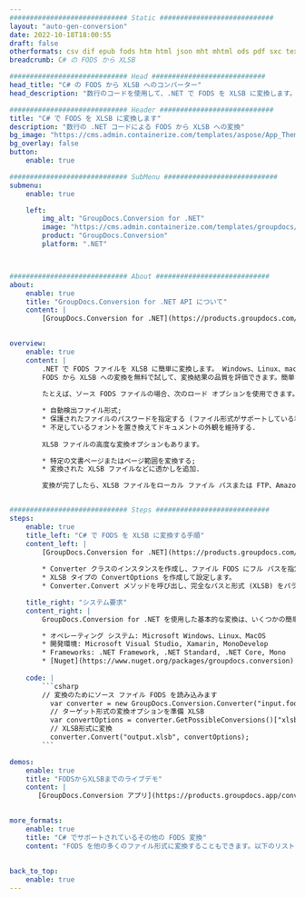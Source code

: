```yaml
---
############################# Static ############################
layout: "auto-gen-conversion"
date: 2022-10-18T18:00:55
draft: false
otherformats: csv dif epub fods htm html json mht mhtml ods pdf sxc tex tsv xlam xls xlsb xlsm xlsx xlt xltm xltx xml xps
breadcrumb: C# の FODS から XLSB

############################# Head ############################
head_title: "C# の FODS から XLSB へのコンバーター"
head_description: "数行のコードを使用して、.NET で FODS を XLSB に変換します。 GroupDocs ドキュメント変換 API を使用して、160 を超えるファイル形式を変換します。"

############################# Header ############################
title: "C# で FODS を XLSB に変換します"
description: "数行の .NET コードによる FODS から XLSB への変換"
bg_image: "https://cms.admin.containerize.com/templates/aspose/App_Themes/V3/images/bg/header1.png"
bg_overlay: false
button:
    enable: true

############################# SubMenu ############################
submenu:
    enable: true

    left:
        img_alt: "GroupDocs.Conversion for .NET"
        image: "https://cms.admin.containerize.com/templates/groupdocs/images/product-logos/90x90-noborder/groupdocs-conversion-net.png"
        product: "GroupDocs.Conversion"
        platform: ".NET"



############################# About ############################
about:
    enable: true
    title: "GroupDocs.Conversion for .NET API について"
    content: |
        [GroupDocs.Conversion for .NET](https://products.groupdocs.com/conversion/net/) を使用して、Microsoft Word、Excel、PowerPoint、PDF、Visio、およびその他の形式を変換できます。 GroupDocs.Conversion は、高いパフォーマンスが要求されるバックエンドおよび内部システムに適したスタンドアロン API です。 Microsoft や Open Office などのソフトウェアには依存しません。
    

overview:
    enable: true
    content: |
        .NET で FODS ファイルを XLSB に簡単に変換します。 Windows、Linux、macOS など、任意のプラットフォームで C# コード行を 2 行だけ使用できます。
        FODS から XLSB への変換を無料で試して、変換結果の品質を評価できます。簡単なファイル変換のシナリオに加えて、ソース FODS ファイルをロードし、出力 XLSB 結果を保存するためのより高度なオプションを試すことができます。 
        
        たとえば、ソース FODS ファイルの場合、次のロード オプションを使用できます。

        * 自動検出ファイル形式;
        * 保護されたファイルのパスワードを指定する (ファイル形式がサポートしている場合);
        * 不足しているフォントを置き換えてドキュメントの外観を維持する.
        
        XLSB ファイルの高度な変換オプションもあります。

        * 特定の文書ページまたはページ範囲を変換する;
        * 変換された XLSB ファイルなどに透かしを追加.

        変換が完了したら、XLSB ファイルをローカル ファイル パスまたは FTP、Amazon S3、Google Drive、Dropbox などのサードパーティ ストレージに保存できます。注意してください - FODS を {{ に変換するにはTO}} MS Office、Open Office、Adobe Acrobat Reader などの追加のソフトウェアをインストールする必要はありません。


############################# Steps ############################
steps:
    enable: true
    title_left: "C# で FODS を XLSB に変換する手順"
    content_left: |
        [GroupDocs.Conversion for .NET](https://products.groupdocs.com/conversion/net/) を使用すると、開発者は数行のコードで FODS ファイルを XLSB に簡単に変換できます。
        
        * Converter クラスのインスタンスを作成し、ファイル FODS にフル パスを指定します。
        * XLSB タイプの ConvertOptions を作成して設定します。
        * Converter.Convert メソッドを呼び出し、完全なパスと形式 (XLSB) をパラメーターとして渡します。

    title_right: "システム要求"
    content_right: |
        GroupDocs.Conversion for .NET を使用した基本的な変換は、いくつかの簡単な手順で実行できます。当社の API は、すべての主要なプラットフォームとオペレーティング システムでサポートされています。以下のコードを実行する前に、システムに次の前提条件がインストールされていることを確認してください。

        * オペレーティング システム: Microsoft Windows、Linux、MacOS
        * 開発環境: Microsoft Visual Studio, Xamarin, MonoDevelop
        * Frameworks: .NET Framework, .NET Standard, .NET Core, Mono
        * [Nuget](https://www.nuget.org/packages/groupdocs.conversion) から最新の GroupDocs.Conversion for .NET を取得します
         
    code: |
        ```csharp    
        // 変換のためにソース ファイル FODS を読み込みます
          var converter = new GroupDocs.Conversion.Converter("input.fods");
          // ターゲット形式の変換オプションを準備 XLSB
          var convertOptions = converter.GetPossibleConversions()["xlsb"].ConvertOptions;
          // XLSB形式に変換
          converter.Convert("output.xlsb", convertOptions);
        ```

demos:
    enable: true
    title: "FODSからXLSBまでのライブデモ"
    content: |
       [GroupDocs.Conversion アプリ](https://products.groupdocs.app/conversion/family) Web サイトにアクセスして、今すぐ FODS を XLSB に変換してください。オンラインデモには次の利点があります
          

more_formats:
    enable: true
    title: "C# でサポートされているその他の FODS 変換"
    content: "FODS を他の多くのファイル形式に変換することもできます。以下のリストをご覧ください。"
       
       
back_to_top:
    enable: true
---
```

